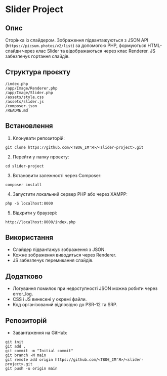# Slider Project

## Опис

Сторінка із слайдером. Зображення підвантажуються з JSON API (`https://picsum.photos/v2/list`) за допомогою PHP, формуються HTML-слайди через клас Slider та відображаються через клас Renderer. JS забезпечує гортання слайдів.

## Структура проєкту

```
/index.php
/app/Image/Renderer.php
/app/Image/Slider.php
/assets/style.css
/assets/slider.js
/composer.json
/README.md
```

## Встановлення

1. Клонувати репозиторій:

```
git clone https://github.com/<ТВОЄ_ІМ'Я>/<slider-project>.git
```

2. Перейти у папку проєкту:

```
cd slider-project
```

3. Встановити залежності через Composer:

```
composer install
```

4. Запустити локальний сервер PHP або через XAMPP:

```
php -S localhost:8000
```

5. Відкрити у браузері:

```
http://localhost:8000/index.php
```

## Використання

* Слайдер підвантажує зображення з JSON.
* Кожне зображення виводиться через Renderer.
* JS забезпечує перемикання слайдів.

## Додатково

* Логування помилок при недоступності JSON можна робити через error_log.
* CSS і JS винесені у окремі файли.
* Код організований відповідно до PSR-12 та SRP.

## Репозиторій

* Завантаження на GitHub:

```
git init
git add .
git commit -m "Initial commit"
git branch -M main
git remote add origin https://github.com/<ТВОЄ_ІМ'Я>/<slider-project>.git
git push -u origin main
```
